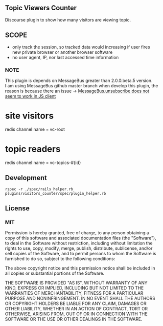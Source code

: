## Topic Viewers Counter

Discourse plugin to show how many visitors are viewing topic.

## SCOPE

* only track the session, so tracked data would increasing if user fires new private browser or another browser software
* no user agent, IP, nor last accessed time information

### NOTE

This plugin is depends on MessageBus greater than 2.0.0.beta.5 version.  
I am using MessageBus github master branch when develop this plugin, the reason is because there an issue -> [MessageBus.unsubscribe does not seem to
work in JS client](https://github.com/SamSaffron/message_bus/issues/83)

# site visitors
redis channel name = vc-root

# topic readers
redis channel name = vc-topics-#{id}

## Development

```
rspec -r ./spec/rails_helper.rb plugins/visitors_counter/spec/plugin_helper.rb
```

## License 
### MIT
Permission is hereby granted, free of charge, to any person obtaining a copy of this software and associated documentation files (the "Software"), to deal in the Software without restriction, including without limitation the rights to use, copy, modify, merge, publish, distribute, sublicense, and/or sell copies of the Software, and to permit persons to whom the Software is furnished to do so, subject to the following conditions:

The above copyright notice and this permission notice shall be included in all copies or substantial portions of the Software.

THE SOFTWARE IS PROVIDED "AS IS", WITHOUT WARRANTY OF ANY KIND, EXPRESS OR IMPLIED, INCLUDING BUT NOT LIMITED TO THE WARRANTIES OF MERCHANTABILITY, FITNESS FOR A PARTICULAR PURPOSE AND NONINFRINGEMENT. IN NO EVENT SHALL THE AUTHORS OR COPYRIGHT HOLDERS BE LIABLE FOR ANY CLAIM, DAMAGES OR OTHER LIABILITY, WHETHER IN AN ACTION OF CONTRACT, TORT OR OTHERWISE, ARISING FROM, OUT OF OR IN CONNECTION WITH THE SOFTWARE OR THE USE OR OTHER DEALINGS IN THE SOFTWARE.
